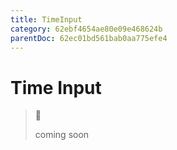 ```yaml
---
title: TimeInput
category: 62ebf4654ae80e09e468624b
parentDoc: 62ec01bd561bab0aa775efe4
---
```


# Time Input
>🚧 
>
> coming soon